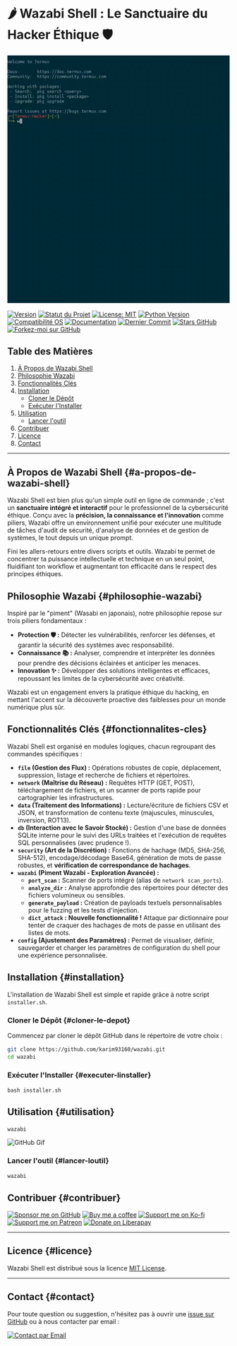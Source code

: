 # 🌶️ Wazabi Shell : Le Sanctuaire du Hacker Éthique 🛡️

![GitHub Gif](https://github.com/Karim93160/Dark-Web/blob/89f798754dc6eeff3bafeb598381fe9902b8526f/Screen_Recording_20250527_022240_Termux-ezgif.com-video-to-gif-converter.gif)

[![Version](https://img.shields.io/badge/Version-0.1.0-blue.svg)](https://github.com/Karim93160/wazabi)
[![Statut du Projet](https://img.shields.io/badge/Statut-En%20Développement-orange.svg)](https://github.com/Karim93160/wazabi)
[![License: MIT](https://img.shields.io/badge/License-MIT-yellow.svg)](LICENSE)
[![Python Version](https://img.shields.io/badge/Python-3.x+-blue.svg)](https://www.python.org/)
[![Compatibilité OS](https://img.shields.io/badge/OS%20Compatibilité-Linux%20%7C%20Windows%20%7C%20macOS-green.svg)](https://github.com/Karim93160/wazabi)
[![Documentation](https://img.shields.io/badge/Documentation-Oui-brightgreen.svg)](https://github.com/Karim93160/wazabi#table-des-matières)
[![Dernier Commit](https://img.shields.io/github/last-commit/Karim93160/wazabi)](https://github.com/Karim93160/wazabi/commits/main)
[![Stars GitHub](https://img.shields.io/github/stars/Karim93160/wazabi?style=flat-square&color=FFD700)](https://github.com/Karim93160/wazabi/stargazers)
[![Forkez-moi sur GitHub](https://img.shields.io/github/forks/Karim93160/wazabi?style=flat-square&color=blueviolet)](https://github.com/Karim93160/wazabi/network/members)


## Table des Matières

1. [À Propos de Wazabi Shell](#a-propos-de-wazabi-shell)
2. [Philosophie Wazabi](#philosophie-wazabi)
3. [Fonctionnalités Clés](#fonctionnalites-cles)
4. [Installation](#installation)
    * [Cloner le Dépôt](#cloner-le-depot)
    * [Exécuter l'Installer](#executer-linstaller)
5. [Utilisation](#utilisation)
    * [Lancer l'outil](#lancer-loutil)
6. [Contribuer](#contribuer)
7. [Licence](#licence)
8. [Contact](#contact)

---

## À Propos de Wazabi Shell {#a-propos-de-wazabi-shell}

Wazabi Shell est bien plus qu'un simple outil en ligne de commande ; c'est un **sanctuaire intégré et interactif** pour le professionnel de la cybersécurité éthique. Conçu avec la **précision, la connaissance et l'innovation** comme piliers, Wazabi offre un environnement unifié pour exécuter une multitude de tâches d'audit de sécurité, d'analyse de données et de gestion de systèmes, le tout depuis un unique prompt.

Fini les allers-retours entre divers scripts et outils. Wazabi te permet de concentrer ta puissance intellectuelle et technique en un seul point, fluidifiant ton workflow et augmentant ton efficacité dans le respect des principes éthiques.

## Philosophie Wazabi {#philosophie-wazabi}

Inspiré par le "piment" (Wasabi en japonais), notre philosophie repose sur trois piliers fondamentaux :

* **Protection 🛡️ :** Détecter les vulnérabilités, renforcer les défenses, et garantir la sécurité des systèmes avec responsabilité.
* **Connaissance 📚 :** Analyser, comprendre et interpréter les données pour prendre des décisions éclairées et anticiper les menaces.
* **Innovation ✨ :** Développer des solutions intelligentes et efficaces, repoussant les limites de la cybersécurité avec créativité.

Wazabi est un engagement envers la pratique éthique du hacking, en mettant l'accent sur la découverte proactive des faiblesses pour un monde numérique plus sûr.

##  Fonctionnalités Clés {#fonctionnalites-cles}

Wazabi Shell est organisé en modules logiques, chacun regroupant des commandes spécifiques :

* **`file` (Gestion des Flux) :** Opérations robustes de copie, déplacement, suppression, listage et recherche de fichiers et répertoires.
* **`network` (Maîtrise du Réseau) :** Requêtes HTTP (GET, POST), téléchargement de fichiers, et un scanner de ports rapide pour cartographier les infrastructures.
* **`data` (Traitement des Informations) :** Lecture/écriture de fichiers CSV et JSON, et transformation de contenu texte (majuscules, minuscules, inversion, ROT13).
* **`db` (Interaction avec le Savoir Stocké) :** Gestion d'une base de données SQLite interne pour le suivi des URLs traitées et l'exécution de requêtes SQL personnalisées (avec prudence !).
* **`security` (Art de la Discrétion) :** Fonctions de hachage (MD5, SHA-256, SHA-512), encodage/décodage Base64, génération de mots de passe robustes, et **vérification de correspondance de hachages**.
* **`wazabi` (Piment Wazabi - Exploration Avancée) :**
    * **`port_scan` :** Scanner de ports intégré (alias de `network scan_ports`).
    * **`analyze_dir` :** Analyse approfondie des répertoires pour détecter des fichiers volumineux ou sensibles.
    * **`generate_payload` :** Création de payloads textuels personnalisables pour le fuzzing et les tests d'injection.
    * **`dict_attack` :** **Nouvelle fonctionnalité !** Attaque par dictionnaire pour tenter de craquer des hachages de mots de passe en utilisant des listes de mots.
* **`config` (Ajustement des Paramètres) :** Permet de visualiser, définir, sauvegarder et charger les paramètres de configuration du shell pour une expérience personnalisée.

## Installation {#installation}

L'installation de Wazabi Shell est simple et rapide grâce à notre script `installer.sh`.

### Cloner le Dépôt {#cloner-le-depot}

Commencez par cloner le dépôt GitHub dans le répertoire de votre choix :

```bash
git clone https://github.com/karim93160/wazabi.git
cd wazabi

```

### Exécuter l'Installer {#executer-linstaller}


```
bash installer.sh

```

## Utilisation {#utilisation}


```
wazabi

```
![GitHub Gif](https://github.com/Dark-Web/blob/6504d2d0e2662da4b5d06b1975fd3dd4f010a94a/iGpHt2H22k1orjgT9b.gif)

### Lancer l'outil {#lancer-loutil}

```
wazabi

```

## Contribuer {#contribuer}

[![Sponsor me on GitHub](https://img.shields.io/badge/Sponsor-GitHub-brightgreen.svg)](https://github.com/sponsors/karim93160)
[![Buy me a coffee](https://img.shields.io/badge/Donate-Buy%20Me%20A%20Coffee-FFDD00.svg)](https://www.buymeacoffee.com/karim93160)
[![Support me on Ko-fi](https://img.shields.io/badge/Donate-Ko--fi-F16061.svg)](https://ko-fi.com/karim93160)
[![Support me on Patreon](https://img.shields.io/badge/Patreon-Support%20me-FF424D.svg)](https://www.patreon.com/karim93160)
[![Donate on Liberapay](https://img.shields.io/badge/Donate-Liberapay-F6C915.svg)](https://liberapay.com/karim93160/donate)

---

## Licence {#licence}

Wazabi Shell est distribué sous la licence [MIT License](LICENSE).

---

## Contact {#contact} 

Pour toute question ou suggestion, n'hésitez pas à ouvrir une [issue sur GitHub](https://github.com/Karim93160/wazabi/issues) ou à nous contacter par email :

[![Contact par Email](https://img.shields.io/badge/Contact-par%20Email-blue.svg)](mailto:karim9316077185@gmail.com)
